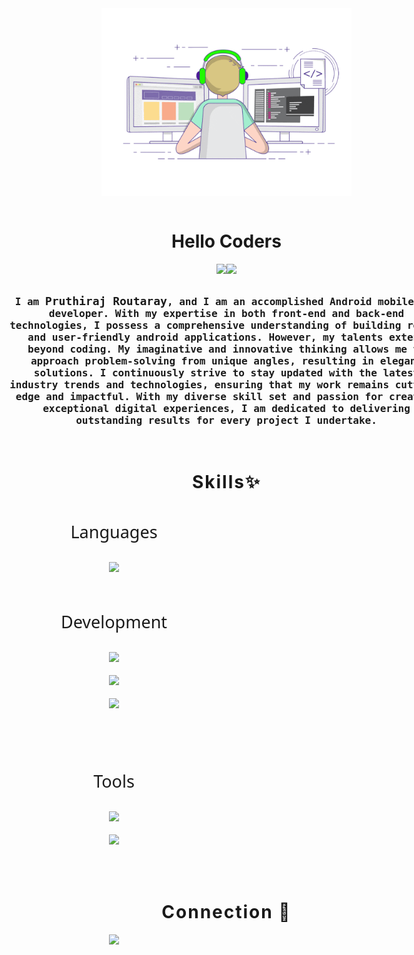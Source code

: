 <div style="width:90vw;display:flex;justify-content:center; ">
    <img alt="" style="fill:cover;max-height:300px;" src="https://raw.githubusercontent.com/AswinBarath/AswinBarath/master/coding.gif"></img>
</div>

<br>
<h1 style="width: 90vw;text-align: center;">Hello Coders</h1>

<div style="width: 90vw; display:flex; justify-content:center;">
    <img src="https://readme-typing-svg.demolab.com?font=Fira+Code&duration=1&pause=1000&color=33F765&width=100&size=25&height=30&repeat=false&vCenter=true&lines=I+am+a" style="height:auto;text-align:center;"></img>
    <img src="https://readme-typing-svg.demolab.com?font=Fira+Code&duration=2000&pause=500&color=33F765&vCenter=true&size=25&width=150&height=30&lines=Programmer;Developer" style="height:auto;text-align:center;"></img>
</div>
<br>

<div style="width:90vw;display:flex;justify-content:center;align-items:center;position:relative;">
<p style="text-align: center;padding-left: 20px;padding-right: 20px;max-width:700px; font-family: 'Fira Code', monospace; font-weight: 600; font-size:16px">
I am <span style="font-size:18px">Pruthiraj Routaray</span>, and I am an accomplished Android mobile app 
developer. With my expertise in both front-end and back-end technologies, I possess a comprehensive 
understanding of building robust and user-friendly android applications. However, my talents extend 
beyond coding. My imaginative and innovative thinking allows me to approach problem-solving from
unique angles, resulting in elegant solutions. I continuously strive to stay updated with the 
latest industry trends and technologies, ensuring that my work remains cutting-edge and impactful. 
With my diverse skill set and passion for creating exceptional digital experiences, I am dedicated to
delivering outstanding results for every project I undertake.
</p>
</div>
<br>
<h1 style="width: 90vw;text-align: center; letter-spacing:2px">Skills✨</h1>

<p align="center" style="font-family: 'Segoe UI', Tahoma, Geneva, Verdana, sans-serif;font-size:27px;">
    <span style="line-height:70px">Languages</span> 
    <br>
    <img src="https://skillicons.dev/icons?i=c,cpp,cs,java,kotlin,python,html" /> 
    <br><br>
    <span style="line-height:70px">Development</span> 
    <br>
    <img src="https://skillicons.dev/icons?i=mongodb,aws,docker,firebase,kafka" /><br>
    <img src="https://skillicons.dev/icons?i=mysql,nginx,redis,graphql" /><br>
    <img src="https://skillicons.dev/icons?i=sass,sqlite,dynamodb,dotnet,azure" /><br>
    <br><br>
    <span style="line-height:70px">Tools</span> 
    <br>
    <img src="https://skillicons.dev/icons?i=vscode,androidstudio,git,github,gradle,maven,figma" /><br>
    <img src="https://skillicons.dev/icons?i=gitlab,idea,postman,stackoverflow,visualstudio" /><br>
</p>

<br>

<h1 style="width: 90vw;text-align: center; letter-spacing:2px">Connection 📡</h1>
<p align="center">
    <a href="https://www.linkedin.com/in/pruthiraj-35573562139p/"> <img style="width:80px;aspect-ration:1/1;" src="https://cdn3d.iconscout.com/3d/free/thumb/free-linkedin-2950130-2447889.png"></img></a>
</div>
</div>
